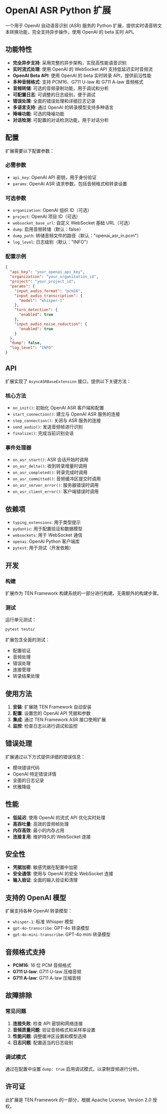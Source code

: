 # OpenAI ASR Python 扩展

一个用于 OpenAI 自动语音识别 (ASR) 服务的 Python 扩展，提供实时语音转文本转换功能，完全支持异步操作，使用 OpenAI 的 beta 实时 API。

## 功能特性

- **完全异步支持**: 采用完整的异步架构，实现高性能语音识别
- **实时流式处理**: 使用 OpenAI 的 WebSocket API 支持低延迟实时音频流
- **OpenAI Beta API**: 使用 OpenAI 的 beta 实时转录 API，提供前沿性能
- **多种音频格式**: 支持 PCM16、G711 U-law 和 G711 A-law 音频格式
- **音频转储**: 可选的音频录制功能，用于调试和分析
- **可配置日志**: 可调整的日志级别，便于调试
- **错误处理**: 全面的错误处理和详细日志记录
- **多语言支持**: 通过 OpenAI 的转录模型支持多种语言
- **降噪功能**: 可选的降噪功能
- **对话检测**: 可配置的对话检测功能，用于对话分析

## 配置

扩展需要以下配置参数：

### 必需参数

- `api_key`: OpenAI API 密钥，用于身份验证
- `params`: OpenAI ASR 请求参数，包括音频格式和转录设置

### 可选参数

- `organization`: OpenAI 组织 ID（可选）
- `project`: OpenAI 项目 ID（可选）
- `websocket_base_url`: 自定义 WebSocket 基础 URL（可选）
- `dump`: 启用音频转储（默认：false）
- `dump_path`: 转储音频文件的路径（默认："openai_asr_in.pcm"）
- `log_level`: 日志级别（默认："INFO"）

### 配置示例

```json
{
  "api_key": "your_openai_api_key",
  "organization": "your_organization_id",
  "project": "your_project_id",
  "params": {
    "input_audio_format": "pcm16",
    "input_audio_transcription": {
      "model": "whisper-1"
    },
    "turn_detection": {
      "enabled": true
    },
    "input_audio_noise_reduction": {
      "enabled": true
    }
  },
  "dump": false,
  "log_level": "INFO"
}
```

## API

扩展实现了 `AsyncASRBaseExtension` 接口，提供以下关键方法：

### 核心方法

- `on_init()`: 初始化 OpenAI ASR 客户端和配置
- `start_connection()`: 建立与 OpenAI ASR 服务的连接
- `stop_connection()`: 关闭与 ASR 服务的连接
- `send_audio()`: 发送音频帧进行识别
- `finalize()`: 完成当前识别会话

### 事件处理器

- `on_asr_start()`: ASR 会话开始时调用
- `on_asr_delta()`: 收到转录增量时调用
- `on_asr_completed()`: 转录完成时调用
- `on_asr_committed()`: 音频缓冲区提交时调用
- `on_asr_server_error()`: 服务器错误时调用
- `on_asr_client_error()`: 客户端错误时调用

## 依赖项

- `typing_extensions`: 用于类型提示
- `pydantic`: 用于配置验证和数据模型
- `websockets`: 用于 WebSocket 通信
- `openai`: OpenAI Python 客户端库
- `pytest`: 用于测试（开发依赖）

## 开发

### 构建

扩展作为 TEN Framework 构建系统的一部分进行构建。无需额外的构建步骤。

### 测试

运行单元测试：

```bash
pytest tests/
```

扩展包含全面的测试：
- 配置验证
- 音频处理
- 错误处理
- 连接管理
- 转录结果处理

## 使用方法

1. **安装**: 扩展随 TEN Framework 自动安装
2. **配置**: 设置您的 OpenAI API 凭据和参数
3. **集成**: 通过 TEN Framework ASR 接口使用扩展
4. **监控**: 检查日志以进行调试和监控

## 错误处理

扩展通过以下方式提供详细的错误信息：
- 模块错误代码
- OpenAI 特定错误详情
- 全面的日志记录
- 优雅降级

## 性能

- **低延迟**: 使用 OpenAI 的流式 API 优化实时处理
- **高吞吐量**: 高效的音频帧处理
- **内存高效**: 最小的内存占用
- **连接复用**: 维护持久的 WebSocket 连接

## 安全性

- **凭据加密**: 敏感凭据在配置中加密
- **安全通信**: 使用与 OpenAI 的安全 WebSocket 连接
- **输入验证**: 全面的输入验证和清理

## 支持的 OpenAI 模型

扩展支持各种 OpenAI 转录模型：
- `whisper-1`: 标准 Whisper 模型
- `gpt-4o-transcribe`: GPT-4o 转录模型
- `gpt-4o-mini-transcribe`: GPT-4o mini 转录模型

## 音频格式支持

- **PCM16**: 16 位 PCM 音频格式
- **G711 U-law**: G711 U-law 压缩音频
- **G711 A-law**: G711 A-law 压缩音频

## 故障排除

### 常见问题

1. **连接失败**: 检查 API 密钥和网络连接
2. **音频质量问题**: 验证音频格式和采样率设置
3. **性能问题**: 调整缓冲区设置和模型选择
4. **日志问题**: 配置适当的日志级别

### 调试模式

通过在配置中设置 `dump: true` 启用调试模式，以录制音频进行分析。

## 许可证

此扩展是 TEN Framework 的一部分，根据 Apache License, Version 2.0 授权。 
